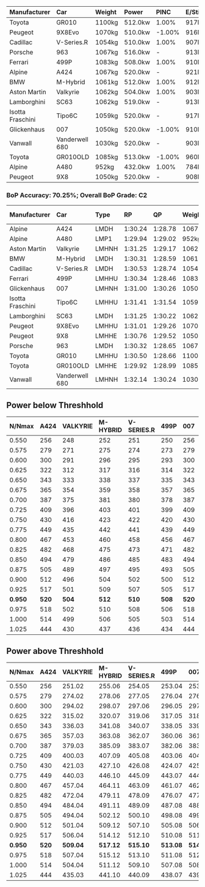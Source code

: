 | Manufacturer     | Car            | Weight | Power   | PINC    | E/Stint | FDS     |
|:-|:-|:-|:-|:-|:-|:-|
| Toyota           | GR010          | 1100kg | 512.0kw | 1.00%   | 917MJ   | 190kph  |
| Peugeot          | 9X8Evo         | 1070kg | 510.0kw | -1.00%  | 916MJ   | 190kph  |
| Cadillac         | V-Series.R     | 1054kg | 510.0kw | 1.00%   | 907MJ   |    -    |
| Porsche          | 963            | 1067kg | 516.0kw |    -    | 913MJ   |    -    |
| Ferrari          | 499P           | 1083kg | 508.0kw | 1.00%   | 910MJ   | 190kph  |
| Alpine           | A424           | 1067kg | 520.0kw |    -    | 921MJ   |    -    |
| BMW              | M-Hybrid       | 1061kg | 512.0kw | 1.00%   | 912MJ   |    -    |
| Aston Martin     | Valkyrie       | 1062kg | 504.0kw | 1.00%   | 903MJ   |    -    |
| Lamborghini      | SC63           | 1062kg | 519.0kw |    -    | 913MJ   |    -    |
| Isotta Fraschini | Tipo6C         | 1059kg | 520.0kw |    -    | 917MJ   | 190kph  |
| Glickenhaus      | 007            | 1050kg | 520.0kw | -1.00%  | 910MJ   |    -    |
| Vanwall          | Vanderwell 680 | 1030kg | 520.0kw |    -    | 903MJ   |    -    |
| Toyota           | GR010OLD       | 1085kg | 513.0kw | -1.00%  | 960MJ   | 150kph  |
| Alpine           | A480           | 952kg  | 432.0kw | 1.00%   | 784MJ   |    -    |
| Peugeot          | 9X8            | 1050kg | 520.0kw |    -    | 908MJ   | 150kph  |

### BoP Accuracy: 70.25%; Overall BoP Grade: C2
| Manufacturer     | Car            | Type  | RP      | QP      | Weight | Power¹  | Threshhold | PINC    | Power²   | E/Stint | AVG Vmax  | FDS     | RDLC | L/Stint | BOP-Grade | Model Accuracy | Model Points | Match%  | SimDiff |
|:-|:-|:-|:-|:-|:-|:-|:-|:-|:-|:-|:-|:-|:-|:-|:-|:-|:-|:-|:-|
| Alpine           | A424           | LMDH  | 1:30.24 | 1:28.78 | 1067kg | 520.0kw | 210.0kph   |    -    | 520.00kw |  921MJ  | 309.12kph |    -    | 1.01 | 40      | -C2       | 99.31%         | 2573         | 72.38%  | #       |
| Alpine           | A480           | LMP1  | 1:29.94 | 1:29.02 |  952kg | 432.0kw | 210.0kph   | 1.00%   | 436.30kw |  784MJ  | 309.69kph |    -    | 0.98 | 37      | -E1       | 94.60%         | 1683         | 55.35%  | +0.41   |
| Aston Martin     | Valkyrie       | LMHNH | 1:31.25 | 1:29.17 | 1062kg | 504.0kw | 210.0kph   | 1.00%   | 509.00kw |  903MJ  | 307.60kph |    -    | 1.01 | 40      | +E1       | 100.00%        | 630          | 58.05%  | #       |
| BMW              | M-Hybrid       | LMDH  | 1:30.31 | 1:28.59 | 1061kg | 512.0kw | 210.0kph   | 1.00%   | 517.10kw |  912MJ  | 310.78kph |    -    | 1.02 | 40      | -C1       | 99.41%         | 2544         | 76.59%  | #       |
| Cadillac         | V-Series.R     | LMDH  | 1:30.53 | 1:28.74 | 1054kg | 510.0kw | 210.0kph   | 1.00%   | 515.10kw |  907MJ  | 312.28kph |    -    | 1.02 | 40      | -B1       | 99.30%         | 4946         | 89.93%  | #       |
| Ferrari          | 499P           | LMHHU | 1:30.34 | 1:28.46 | 1083kg | 508.0kw | 210.0kph   | 1.00%   | 513.10kw |  910MJ  | 310.19kph | 190kph  | 1.02 | 40      | -C1       | 100.00%        | 8223         | 76.94%  | #       |
| Glickenhaus      | 007            | LMHNH | 1:31.00 | 1:30.26 | 1050kg | 520.0kw | 210.0kph   | -1.00%  | 514.80kw |  910MJ  | 315.27kph |    -    | 0.94 | 40      | +B1       | 93.86%         | 2169         | 85.95%  | #       |
| Isotta Fraschini | Tipo6C         | LMHHU | 1:31.41 | 1:31.54 | 1059kg | 520.0kw | 210.0kph   |    -    | 520.00kw |  917MJ  | 313.17kph | 190kph  | 1.06 | 40      | +Ω1       | 97.73%         | 129          | 40.38%  | #       |
| Lamborghini      | SC63           | LMDH  | 1:31.25 | 1:30.22 | 1062kg | 519.0kw | 210.0kph   |    -    | 519.00kw |  913MJ  | 307.62kph |    -    | 1.04 | 40      | +C2       | 98.78%         | 813          | 73.11%  | +1.83   |
| Peugeot          | 9X8Evo         | LMHHU | 1:31.01 | 1:29.26 | 1070kg | 510.0kw | 210.0kph   | -1.00%  | 504.90kw |  916MJ  | 316.18kph | 190kph  | 0.99 | 40      | +C1       | 96.77%         | 2307         | 78.85%  | #       |
| Peugeot          | 9X8            | LMHHE | 1:30.76 | 1:29.52 | 1050kg | 520.0kw | 210.0kph   |    -    | 520.00kw |  908MJ  | 308.54kph | 150kph  | 1.03 | 40      | ~A1       | 97.99%         | 5010         | 100.00% | +1.72   |
| Porsche          | 963            | LMDH  | 1:30.32 | 1:28.65 | 1067kg | 516.0kw | 210.0kph   |    -    | 516.00kw |  913MJ  | 309.69kph |    -    | 1.01 | 40      | -C1       | 99.86%         | 11699        | 75.31%  | #       |
| Toyota           | GR010          | LMHHU | 1:30.50 | 1:28.66 | 1100kg | 512.0kw | 210.0kph   | 1.00%   | 517.10kw |  917MJ  | 308.29kph | 190kph  | 1.01 | 40      | -B1       | 99.63%         | 6190         | 87.53%  | #       |
| Toyota           | GR010OLD       | LMHHE | 1:29.92 | 1:28.99 | 1085kg | 513.0kw | 210.0kph   | -1.00%  | 507.90kw |  960MJ  | 312.46kph | 150kph  | 1.02 | 40      | -E2       | 93.47%         | 1031         | 54.97%  | #       |
| Vanwall          | Vanderwell 680 | LMHNH | 1:32.14 | 1:30.24 | 1030kg | 520.0kw | 210.0kph   |    -    | 520.00kw |  903MJ  | 311.07kph |    -    | 1.02 | 40      | +Ω1       | 94.33%         | 632          | 28.48%  | +1.31   |

## Power below Threshhold
| N/Nmax    | A424    | VALKYRIE | M-HYBRID | V-SERIES.R | 499P    | 007     | TIPO6C  | SC63    | 9X8EVO  | 9X8     | 963     | GR010   | GR010OLD | VANDERWELL 680 | ​     | RPM      | A480       |
|:-|:-|:-|:-|:-|:-|:-|:-|:-|:-|:-|:-|:-|:-|:-|:-|:-|:-|
|  0.550    |  256    |  248     |  252     |  251       |  250    |  256    |  256    |  256    |  251    |  256    |  254    |  252    |  253     |  256           |  ​    |   --     |   -        |
|  0.575    |  279    |  271     |  275     |  274       |  273    |  279    |  279    |  279    |  274    |  279    |  277    |  275    |  276     |  279           |  ​    |   --     |   -        |
|  0.600    |  300    |  291     |  296     |  295       |  293    |  300    |  300    |  299    |  295    |  300    |  298    |  296    |  296     |  300           |  ​    |   --     |   -        |
|  0.625    |  322    |  312     |  317     |  316       |  314    |  322    |  322    |  321    |  316    |  322    |  319    |  317    |  317     |  322           |  ​    |   --     |   -        |
|  0.650    |  343    |  333     |  338     |  337       |  335    |  343    |  343    |  342    |  337    |  343    |  340    |  338    |  338     |  343           |  ​    |   --     |   -        |
|  0.675    |  365    |  354     |  359     |  358       |  357    |  365    |  365    |  364    |  358    |  365    |  362    |  359    |  360     |  365           |  ​    |   --     |   -        |
|  0.700    |  387    |  375     |  381     |  380       |  378    |  387    |  387    |  386    |  380    |  387    |  384    |  381    |  382     |  387           |  ​    |   --     |   -        |
|  0.725    |  409    |  396     |  403     |  401       |  399    |  409    |  409    |  408    |  401    |  409    |  406    |  403    |  403     |  409           |  ​    |   --     |   -        |
|  0.750    |  430    |  416     |  423     |  422       |  420    |  430    |  430    |  429    |  422    |  430    |  427    |  423    |  424     |  430           |  ​    |   --     |   -        |
|  0.775    |  449    |  435     |  442     |  441       |  439    |  449    |  449    |  448    |  441    |  449    |  446    |  442    |  443     |  449           |  ​    |  5000    |  -3386005  |
|  0.800    |  467    |  453     |  460     |  458       |  456    |  467    |  467    |  466    |  458    |  467    |  463    |  460    |  461     |  467           |  ​    |  5500    |  -3687783  |
|  0.825    |  482    |  468     |  475     |  473       |  471    |  482    |  482    |  481    |  473    |  482    |  478    |  475    |  476     |  482           |  ​    |  5999    |  -4004324  |
|  0.850    |  494    |  479     |  486     |  485       |  483    |  494    |  494    |  493    |  485    |  494    |  490    |  486    |  487     |  494           |  ​    |  6499    |  -4335628  |
|  0.875    |  505    |  489     |  497     |  495       |  493    |  505    |  505    |  504    |  495    |  505    |  501    |  497    |  498     |  505           |  ​    |  7000    |  -4681695  |
|  0.900    |  512    |  496     |  504     |  502       |  500    |  512    |  512    |  511    |  502    |  512    |  508    |  504    |  505     |  512           |  ​    |  7500    |  -5042525  |
|  0.925    |  517    |  501     |  509     |  507       |  505    |  517    |  517    |  516    |  507    |  517    |  513    |  509    |  510     |  517           |  ​    |  8000    |  429       |
| **0.950** | **520** | **504**  | **512**  | **510**    | **508** | **520** | **520** | **519** | **510** | **520** | **516** | **512** | **513**  | **520**        | **​** | **8499** | **432**    |
|  0.975    |  518    |  502     |  510     |  508       |  506    |  518    |  518    |  517    |  508    |  518    |  514    |  510    |  511     |  518           |  ​    |  9000    |  216       |
|  1.000    |  514    |  499     |  506     |  505       |  503    |  514    |  514    |  513    |  505    |  514    |  510    |  506    |  507     |  514           |  ​    |   --     |   -        |
|  1.025    |  444    |  430     |  437     |  436       |  434    |  444    |  444    |  443    |  436    |  444    |  441    |  437    |  438     |  444           |  ​    |   --     |   -        |

## Power above Threshhold
| N/Nmax    | A424    | VALKYRIE   | M-HYBRID   | V-SERIES.R | 499P       | 007        | TIPO6C  | SC63    | 9X8EVO     | 9X8     | 963     | GR010      | GR010OLD   | VANDERWELL 680 | ​     | RPM      | A480            |
|:-|:-|:-|:-|:-|:-|:-|:-|:-|:-|:-|:-|:-|:-|:-|:-|:-|:-|
|  0.550    |  256    |  251.02    |  255.06    |  254.05    |  253.04    |  253.39    |  256    |  256    |  248.44    |  256    |  254    |  255.06    |  250.43    |  256           |  ​    |   --     |  0.00           |
|  0.575    |  279    |  274.02    |  278.06    |  277.05    |  276.04    |  276.43    |  279    |  279    |  271.48    |  279    |  277    |  278.06    |  273.47    |  279           |  ​    |   --     |  0.00           |
|  0.600    |  300    |  294.02    |  298.07    |  297.06    |  296.05    |  297.46    |  300    |  299    |  291.52    |  300    |  298    |  298.07    |  293.50    |  300           |  ​    |   --     |  0.00           |
|  0.625    |  322    |  315.02    |  320.07    |  319.06    |  317.05    |  318.49    |  322    |  321    |  312.56    |  322    |  319    |  320.07    |  314.54    |  322           |  ​    |   --     |  0.00           |
|  0.650    |  343    |  336.03    |  341.08    |  340.07    |  338.05    |  339.53    |  343    |  342    |  333.59    |  343    |  340    |  341.08    |  335.57    |  343           |  ​    |   --     |  0.00           |
|  0.675    |  365    |  357.03    |  363.08    |  362.07    |  360.06    |  361.56    |  365    |  364    |  354.63    |  365    |  362    |  363.08    |  356.61    |  365           |  ​    |   --     |  0.00           |
|  0.700    |  387    |  379.03    |  385.09    |  383.07    |  382.06    |  383.60    |  387    |  386    |  375.67    |  387    |  384    |  385.09    |  377.65    |  387           |  ​    |   --     |  0.00           |
|  0.725    |  409    |  400.03    |  407.09    |  405.08    |  403.06    |  404.63    |  409    |  408    |  396.71    |  409    |  406    |  407.09    |  399.68    |  409           |  ​    |   --     |  0.00           |
|  0.750    |  430    |  421.03    |  427.10    |  426.08    |  424.07    |  425.66    |  430    |  429    |  416.74    |  430    |  427    |  427.10    |  419.72    |  430           |  ​    |   --     |  0.00           |
|  0.775    |  449    |  440.03    |  446.10    |  445.09    |  443.07    |  444.69    |  449    |  448    |  435.78    |  449    |  446    |  446.10    |  438.75    |  449           |  ​    |  5000    |  -3,422,374.99  |
|  0.800    |  467    |  457.04    |  464.11    |  463.09    |  461.07    |  462.72    |  467    |  466    |  453.81    |  467    |  463    |  464.11    |  455.78    |  467           |  ​    |  5500    |  -3,727,394.70  |
|  0.825    |  482    |  472.04    |  479.11    |  478.09    |  476.07    |  477.74    |  482    |  481    |  468.84    |  482    |  478    |  479.11    |  470.81    |  482           |  ​    |  5999    |  -4,047,335.34  |
|  0.850    |  494    |  484.04    |  491.11    |  489.09    |  487.08    |  488.76    |  494    |  493    |  479.86    |  494    |  490    |  491.11    |  482.83    |  494           |  ​    |  6499    |  -4,382,198.93  |
|  0.875    |  505    |  494.04    |  502.12    |  500.10    |  498.08    |  499.78    |  505    |  504    |  489.87    |  505    |  501    |  502.12    |  492.84    |  505           |  ​    |  7000    |  -4,731,982.47  |
|  0.900    |  512    |  501.04    |  509.12    |  507.10    |  505.08    |  506.79    |  512    |  511    |  496.89    |  512    |  508    |  509.12    |  499.86    |  512           |  ​    |  7500    |  -5,096,688.95  |
|  0.925    |  517    |  506.04    |  514.12    |  512.10    |  510.08    |  511.80    |  517    |  516    |  501.89    |  517    |  513    |  514.12    |  504.86    |  517           |  ​    |  8000    |  433.32         |
| **0.950** | **520** | **509.04** | **517.12** | **515.10** | **513.08** | **514.80** | **520** | **519** | **504.90** | **520** | **516** | **517.12** | **507.87** | **520**        | **​** | **8499** | **436.32**      |
|  0.975    |  518    |  507.04    |  515.12    |  513.10    |  511.08    |  512.80    |  518    |  517    |  502.90    |  518    |  514    |  515.12    |  505.87    |  518           |  ​    |  9000    |  218.16         |
|  1.000    |  514    |  504.04    |  511.12    |  509.10    |  507.08    |  508.79    |  514    |  513    |  499.89    |  514    |  510    |  511.12    |  502.86    |  514           |  ​    |   --     |  0.00           |
|  1.025    |  444    |  435.03    |  441.10    |  440.09    |  438.07    |  439.68    |  444    |  443    |  430.77    |  444    |  441    |  441.10    |  433.74    |  444           |  ​    |   --     |  0.00           |
